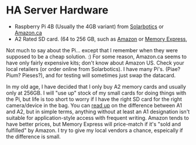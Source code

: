 # HA Server Hardware
+ Raspberry Pi 4B (Usually the 4GB variant) from [Solarbotics](https://www.solarbotics.com/product/701298) or [Amazon.ca](https://www.amazon.ca/CanaKit-Raspberry-Pi-Extreme-Kit/dp/B09Q4TQBSZ)
+ A2 Rated SD card. (64 to 256 GB, such as [Amazon](https://www.amazon.ca/Sandisk-SDSQXA2-064G-GN6MA-Extreme-microSD-Adapter/dp/B07FCMBLV6/ref=asc_df_B07FCMBLV6/?tag=googleshopc0c-20&linkCode=df0&hvadid=292991886665&hvpos=&hvnetw=g&hvrand=16254340582647489826&hvpone=&hvptwo=&hvqmt=&hvdev=c&hvdvcmdl=&hvlocint=&hvlocphy=1001801&hvtargid=pla-523573402313&psc=1) or [Memory Express](https://www.memoryexpress.com/Products/MX75645),

Not much to say about the Pi... except that I remember when they were supposed to be a cheap solution. :) For some reason, Amazon.ca seems to have only fairly expensive kits; don't know about Amazon US. Check your local retailers (or order online from Solarbotics). I have many Pi's. (Piae? Pium? Pieses?), and for testing will sometimes just swap the datacard.

In my old age, I have decided that I only buy A2 memory cards and usually only at 256GB. I will "use up" stock of my small cards for doing things with the Pi, but life is too short to worry if I have the right SD card for the right camera/device in the bag. You can [read up](https://www.mymemory.co.uk/blog/a1-vs-a2-sandisk-microsd-card-whats-the-difference/) on the difference between A1 and A2, but in simple terms, anything without at least an A1 designation isn't suitable for application-style access with frequent writing. Amazon tends to have better prices, but Memory Express will price-match if it's "sold and fulfilled" by Amazon. I try to give my local vendors a chance, espeically if the difference is small.

